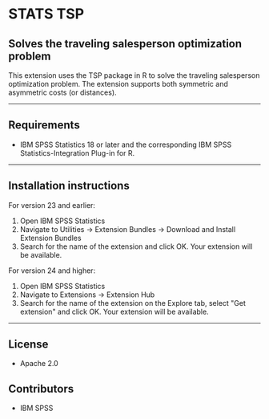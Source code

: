 # STATS TSP
## Solves the traveling salesperson optimization problem
 This extension uses the TSP package in R to solve the traveling salesperson optimization problem. The extension supports both symmetric and asymmetric costs (or distances).

---
Requirements
----
- IBM SPSS Statistics 18 or later and the corresponding IBM SPSS Statistics-Integration Plug-in for R.

---
Installation instructions
----

For version 23 and earlier:

1. Open IBM SPSS Statistics
2. Navigate to Utilities -> Extension Bundles -> Download and Install Extension Bundles
3. Search for the name of the extension and click OK. Your extension will be available.

For version 24 and higher:

1. Open IBM SPSS Statistics
2. Navigate to Extensions -> Extension Hub
3. Search for the name of the extension on the Explore tab, select "Get extension" and click OK. Your extension will be available.

---
License
----

- Apache 2.0
                              
Contributors
----

  - IBM SPSS
